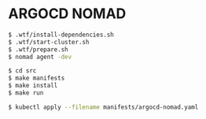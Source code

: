 # ARGOCD NOMAD

```sh
$ .wtf/install-dependencies.sh
$ .wtf/start-cluster.sh
$ .wtf/prepare.sh
$ nomad agent -dev
```

```sh
$ cd src
$ make manifests
$ make install
$ make run
```

```sh
$ kubectl apply --filename manifests/argocd-nomad.yaml
```